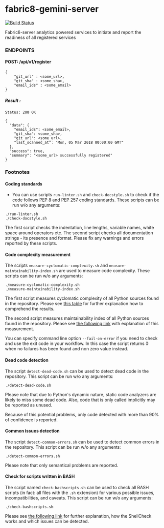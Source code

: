 # fabric8-gemini-server

[![Build Status](https://ci.centos.org/buildStatus/icon?job=devtools-fabric8-gemini-server-f8a-build-master)](https://ci.centos.org/job/devtools-fabric8-gemini-server-f8a-build-master/)

Fabric8-server analytics powered services to initiate and report the readiness of
all registered services

### ENDPOINTS

#### POST: /api/v1/register
```
{
	"git_url" : <some_url>,
	"git_sha" : <some_sha>,
	"email_ids" : <some_email>
}

```

##### Result :
`Status: 200 OK`
```
{
  "data": {
    "email_ids": <some_email>,
    "git_sha": <some_sha>,
    "git_url": <some_url>,
    "last_scanned_at": "Mon, 05 Mar 2018 00:00:00 GMT"
  },
  "success": true,
  "summary": "<some_url> successfully registered"
}
```
### Footnotes

#### Coding standards

- You can use scripts `run-linter.sh` and `check-docstyle.sh` to check if the code follows [PEP 8](https://www.python.org/dev/peps/pep-0008/) and [PEP 257](https://www.python.org/dev/peps/pep-0257/) coding standards. These scripts can be run w/o any arguments:

```
./run-linter.sh
./check-docstyle.sh
```

The first script checks the indentation, line lengths, variable names, white space around operators etc. The second
script checks all documentation strings - its presence and format. Please fix any warnings and errors reported by these
scripts.

#### Code complexity measurement

The scripts `measure-cyclomatic-complexity.sh` and `measure-maintainability-index.sh` are used to measure code complexity. These scripts can be run w/o any arguments:

```
./measure-cyclomatic-complexity.sh
./measure-maintainability-index.sh
```

The first script measures cyclomatic complexity of all Python sources found in the repository. Please see [this table](https://radon.readthedocs.io/en/latest/commandline.html#the-cc-command) for further explanation how to comprehend the results.

The second script measures maintainability index of all Python sources found in the repository. Please see [the following link](https://radon.readthedocs.io/en/latest/commandline.html#the-mi-command) with explanation of this measurement.

You can specify command line option `--fail-on-error` if you need to check and use the exit code in your workflow. In this case the script returns 0 when no failures has been found and non zero value instead.

#### Dead code detection

The script `detect-dead-code.sh` can be used to detect dead code in the repository. This script can be run w/o any arguments:

```
./detect-dead-code.sh
```

Please note that due to Python's dynamic nature, static code analyzers are likely to miss some dead code. Also, code that is only called implicitly may be reported as unused.

Because of this potential problems, only code detected with more than 90% of confidence is reported.

#### Common issues detection

The script `detect-common-errors.sh` can be used to detect common errors in the repository. This script can be run w/o any arguments:

```
./detect-common-errors.sh
```

Please note that only semantical problems are reported.

#### Check for scripts written in BASH

The script named `check-bashscripts.sh` can be used to check all BASH scripts (in fact: all files with the `.sh` extension) for various possible issues, incompatibilities, and caveats. This script can be run w/o any arguments:

```
./check-bashscripts.sh
```

Please see [the following link](https://github.com/koalaman/shellcheck) for further explanation, how the ShellCheck works and which issues can be detected.

